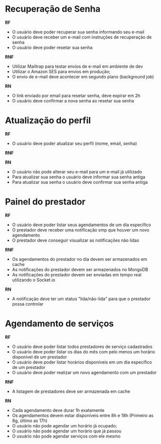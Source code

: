 # Recuperação de Senha

**RF**
<!-- RF = Requisitos funcionais(descrever cada uma das funcionalidades) -->
- O usuário deve poder recuperar sua senha informando seu e-mail
- O usuário deve receber um e-mail com instruções de recuperação de senha
- O usuário deve poder resetar sua senha

**RNF**
<!-- RNF = Requisitos não funcionais (mais voltados para a parte técnica, qual lib vamos usar, qual banco vamos usar, etc...) -->
- Utilizar Mailtrap para testar envios de e-mail em ambiente de dev
- Utilizar o Amazon SES para envios em produção;
- O envio de e-mail deve acontecer em segundo plano (background job)

**RN**
<!-- RN = Regras de negócio (0) -->
- O link enviado por email para resetar senha, deve expirar em 2h
- O usuário deve confirmar a nova senha ao resetar sua senha

# Atualização do perfil
**RF**
- O usuário deve poder atualizar seu perfil (nome, email, senha)

**RNF**

**RN**
- O usuário não pode alterar seu e-mail para um e-mail já utilizado
- Para atualizar sua senha o usuário deve informar sua senha antiga
- Para atualizar sua senha o usuário deve confirmar sua senha antiga

# Painel do prestador
**RF**
- O usuário deve poder listar seus agendamentos de um dia específico
- O prestador deve receber uma notificação smp que houver um novo agendamento
- O prestador deve conseguir visualizar as notificações não lidas

**RNF**
- Os agendamentos do prestador no dia devem ser armazenados em cache
- As notificações do prestador devem ser armazenados no MongoDB
- As notificações do prestador devem ser enviadas em tempo real utilizando o Socket.io

**RN**
- A notificação deve ter um status "lida/não-lida" para que o prestador possa controlar

# Agendamento de serviços
**RF**
- O usuário deve poder listar todos prestadores de serviço cadastrados
- O usuário deve poder listar os dias do mês com pelo menos um horário disponível de um prestador
- O usuário deve poder listar horários disponíveis em um dia específico de um prestador
- O usuário deve poder realizar um novo agendamento com um prestador

**RNF**
- A listagem de prestadores deve ser armazenada em cache


**RN**
- Cada agendamento deve durar 1h exatamente
- Os agendamentos devem estar disponíveis entre 8h e 18h (Primeiro as 8g, último as 17h)
- O usuário não pode agendar um horário já ocupado;
- O usuário não pode agendar um horário que já passou
- O usuário não pode agendar serviços com ele mesmo
